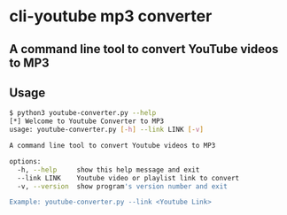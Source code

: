 # cli-youtube mp3 converter

## A command line tool to convert YouTube videos to MP3

## Usage

```bash
$ python3 youtube-converter.py --help
[*] Welcome to Youtube Converter to MP3
usage: youtube-converter.py [-h] --link LINK [-v]

A command line tool to convert Youtube videos to MP3

options:
  -h, --help     show this help message and exit
  --link LINK    Youtube video or playlist link to convert
  -v, --version  show program's version number and exit

Example: youtube-converter.py --link <Youtube Link>

```